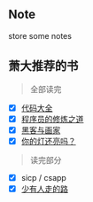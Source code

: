 ## Note
store some notes 

## 萧大推荐的书
> 全部读完
- [x] [代码大全]()
- [x] [程序员的修炼之道]()
- [x] [黑客与画家]()
- [x] [你的灯还亮吗？]()
> 读完部分
- [x] sicp / csapp   
- [x] [少有人走的路]() 
